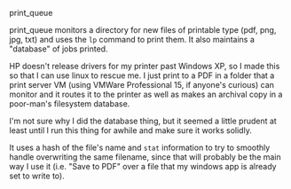 print_queue

print_queue monitors a directory for new files of printable type (pdf, png, jpg, txt) and uses the `lp` command to print them.  It also maintains a "database" of jobs printed.

HP doesn't release drivers for my printer past Windows XP, so I made this so that I can use linux to rescue me.  I just print to a PDF in a folder that a print server VM (using VMWare Professional 15, if anyone's curious) can monitor and it routes it to the printer as well as makes an archival copy in a poor-man's filesystem database.

I'm not sure why I did the database thing, but it seemed a little prudent at least until I run this thing for awhile and make sure it works solidly.

It uses a hash of the file's name and `stat` information to try to smoothly handle overwriting the same filename, since that will probably be the main way I use it (i.e. "Save to PDF" over a file that my windows app is already set to write to).


